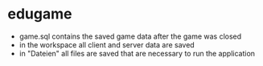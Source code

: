 # edugame

- game.sql contains the saved game data after the game was closed
- in the workspace all client and server data are saved
- in "Dateien" all files are saved that are necessary to run the application

